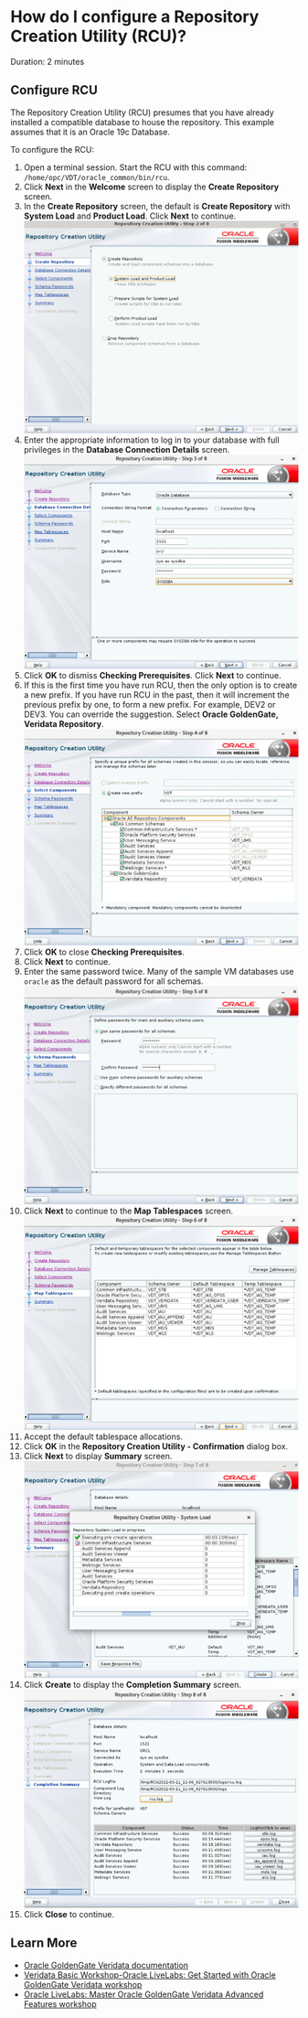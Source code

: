 # How do I configure a Repository Creation Utility (RCU)?

Duration: 2 minutes

## Configure RCU

The Repository Creation Utility (RCU) presumes that you have already installed a compatible database to house the repository. This example assumes that it is an Oracle 19c Database.

To configure the RCU:
1. Open a terminal session. Start the RCU with this command: `/home/opc/VDT/oracle_common/bin/rcu`.
2. Click **Next** in the **Welcome** screen to display the **Create Repository** screen.
3. In the **Create Repository** screen, the default is **Create Repository** with **System Load** and **Product Load**. Click **Next** to continue.
    ![RCU Create Repository](./images/rcu-createrepository.png " ")
4. Enter the appropriate information to log in to your database with full privileges in the **Database Connection Details** screen.
    ![RCU Database Connection Details](./images/rcu-databaseconnectiondetails.png " ")
5. Click **OK** to dismiss **Checking Prerequisites**. Click **Next** to continue.
6. If this is the first time you have run RCU, then the only option is to create a new prefix. If you have run RCU in the past, then it will increment the previous prefix by one, to form a new prefix. For example, DEV2 or DEV3. You can override the suggestion. Select **Oracle GoldenGate, Veridata Repository**.
    ![RCU Select Components](./images/rcu-selectcomponents.png " ")
7. Click **OK** to close **Checking Prerequisites**.
8. Click **Next** to continue.
9. Enter the same password twice. Many of the sample VM databases use `oracle` as the default password for all schemas.
    ![RCU Schema Passwords](./images/rcu-schemapasswords.png " ")
10. Click **Next** to continue to the **Map Tablespaces** screen.
    ![RCU Map Tablespace](./images/rcu-maptablespace.png " ")
11. Accept the default tablespace allocations.
12. Click **OK** in the **Repository Creation Utility - Confirmation** dialog box.
13. Click **Next** to display **Summary** screen.
      ![RCU Progress Summary](./images/rcu-summary-progressdisplay.png " ")
14. Click **Create** to display the **Completion Summary** screen.
      ![RCU Complete Summary](./images/rcu-completesummary.png " ")
15. Click **Close** to continue.

## Learn More

* [Oracle GoldenGate Veridata documentation](https://docs.oracle.com/en/middleware/goldengate/veridata/12.2.1.4/index.html)
* [Veridata Basic Workshop-Oracle LiveLabs: Get Started with Oracle GoldenGate Veridata workshop](https://apexapps.oracle.com/pls/apex/dbpm/r/livelabs/view-workshop?wid=833)
* [Oracle LiveLabs: Master Oracle GoldenGate Veridata Advanced Features workshop](https://apexapps.oracle.com/pls/apex/dbpm/r/livelabs/view-workshop?wid=913)
